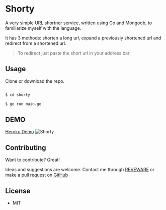 
# Shorty

A very simple URL shortner service, written using Go and Mongodb, to familiarize myself with the language.

It has 3 methods: shorten a long url, expand a previously shortened url and redirect from a shortened url.

> To redirect just paste the short url in your address bar

## Usage

Clone or download the repo.

  

```sh

$ cd shorty

$ go run main.go

```
## DEMO
[Heroku Demo](https://go-shorty.herokuapp.com/)
![Shorty](https://i.imgur.com/Rb22PTE.jpg)
  

## Contributing

Want to contribute? Great!

  

Ideas and suggestions are welcome. Contact me through [REVEWARE] or make a pull request on [GitHub]

  

## License

- MIT

  

[github]: <https://github.com/rrriki/shorty>

[reveware]: <http://reveware.com>
